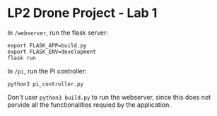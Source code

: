 # LP2 Drone Project - Lab 1
In `/webserver`, run the flask server:
```
export FLASK_APP=build.py
export FLASK_ENV=development
flask run
```
In `/pi`, run the Pi controller:
```
python3 pi_controller.py
```
Don't user `python3 build.py` to run the webserver, since this does not porvide all the functionalities requied by the application.

